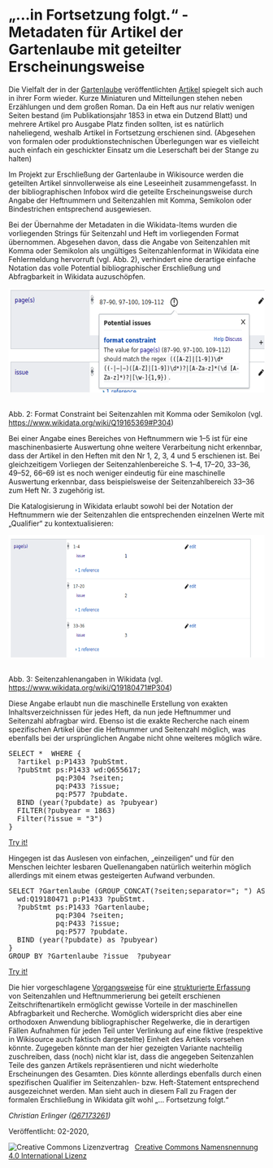 <h1 id="in-fortsetzung-folgt.---metadaten-für-artikel-der-gartenlaube-mit-geteilter-erscheinungsweise">„...in Fortsetzung folgt.“ - Metadaten für Artikel der Gartenlaube mit geteilter Erscheinungsweise</h1>
<p></p>
<p>Die Vielfalt der in der <a href="https://de.wikipedia.org/wiki/Die_Gartenlaube">Gartenlaube</a> veröffentlichten <a href="https://de.wikisource.org/wiki/Die_Gartenlaube">Artikel</a> spiegelt sich auch in ihrer Form wieder. Kurze Miniaturen und Mitteilungen stehen neben Erzählungen und dem großen Roman. Da ein Heft aus nur relativ wenigen Seiten bestand (im Publikationsjahr 1853 in etwa ein Dutzend Blatt) und mehrere Artikel pro Ausgabe Platz finden sollten, ist es natürlich naheliegend, weshalb Artikel in Fortsetzung erschienen sind. (Abgesehen von formalen oder produktionstechnischen Überlegungen war es vielleicht auch einfach ein geschickter Einsatz um die Leserschaft bei der Stange zu halten)</p>
<p></p>
<p>Im Projekt zur Erschließung der Gartenlaube in Wikisource werden die geteilten Artikel sinnvollerweise als eine Leseeinheit zusammengefasst. In der bibliographischen Infobox wird die geteilte Erscheinungsweise durch Angabe der Heftnummern und Seitenzahlen mit Komma, Semikolon oder Bindestrichen entsprechend ausgewiesen.</p>
<p></p>
<p></p>
<p>Bei der Übernahme der Metadaten in die Wikidata-Items wurden die vorliegenden Strings für Seitenzahl und Heft im vorliegenden Format übernommen. Abgesehen davon, dass die Angabe von Seitenzahlen mit Komma oder Semikolon als ungültiges Seitenzahlenformat in Wikidata eine Fehlermeldung hervorruft (vgl. Abb. 2), verhindert eine derartige einfache Notation das volle Potential bibliographischer Erschließung und Abfragbarkeit in Wikidata auzuschöpfen.</p>
<p></p>
<div class="figure">
<img src="./Pictures/1000020100000264000000CD95FEAC5CFD77C72F.png" alt=" Abb. 2: Format Constraint bei Seitenzahlen mit Komma oder Semikolon (vgl. https://www.wikidata.org/wiki/Q19165369#P304)" width="612" height="205" />
<p class="caption"><br />
Abb. 2: Format Constraint bei Seitenzahlen mit Komma oder Semikolon (vgl. <a href="https://www.wikidata.org/wiki/Q19165369#P304">https://www.wikidata.org/wiki/Q19165369#P304</a>)</p>
</div>
<p>Bei einer Angabe eines Bereiches von Heftnummern wie 1–5 ist für eine maschinenbasierte Auswertung ohne weitere Verarbeitung nicht erkennbar, dass der Artikel in den Heften mit den Nr 1, 2, 3, 4 und 5 erschienen ist. Bei gleichzeitigem Vorliegen der Seitenzahlenbereiche S. 1–4, 17–20, 33–36, 49–52, 66–69 ist es noch weniger eindeutig für eine maschinelle Auswertung erkennbar, dass beispielsweise der Seitenzahlbereich 33–36 zum Heft Nr. 3 zugehörig ist. </p>
<p></p>
<p>Die Katalogisierung in Wikidata erlaubt sowohl bei der Notation der Heftnummern wie der Seitenzahlen die entsprechenden einzelnen Werte mit „Qualifier“ zu kontextualisieren: </p>
<div class="figure">
<img src="./Pictures/10000201000003680000014896B419731CE57A25.png" alt=" Abb. 3: Seitenzahlenangaben in Wikidata (vgl. https://www.wikidata.org/wiki/Q19180471#P304)" width="642" height="241" />
<p class="caption"><br />
Abb. 3: Seitenzahlenangaben in Wikidata (vgl. <a href="https://www.wikidata.org/wiki/Q19180471#P304">https://www.wikidata.org/wiki/Q19180471#P304</a>)</p>
</div>
<p>Diese Angabe erlaubt nun die maschinelle Erstellung von exakten Inhaltsverzeichnissen für jedes Heft, da nun jede Heftnummer und Seitenzahl abfragbar wird. Ebenso ist die exakte Recherche nach einem spezifischen Artikel über die Heftnummer und Seitenzahl möglich, was ebenfalls bei der ursprünglichen Angabe nicht ohne weiteres möglich wäre.</p>
<p><pre>
SELECT *  WHERE {
  ?artikel p:P1433 ?pubStmt.
  ?pubStmt ps:P1433 wd:Q655617;
           pq:P304 ?seiten;
           pq:P433 ?issue;
           pq:P577 ?pubdate.
  BIND (year(?pubdate) as ?pubyear) 
  FILTER(?pubyear = 1863)
  Filter(?issue = "3")
}
</pre><a href="https://w.wiki/HU4">Try it!</a></p>

<p>Hingegen ist das Auslesen von einfachen, „einzeiligen“ und für den Menschen leichter lesbaren Quellenangaben natürlich weiterhin möglich allerdings mit einem etwas gesteigerten Aufwand verbunden.</p>
<p><pre>
SELECT ?Gartenlaube (GROUP_CONCAT(?seiten;separator="; ") AS ?pages) ?issue ?pubyear WHERE {
  wd:Q19180471 p:P1433 ?pubStmt.
  ?pubStmt ps:P1433 ?Gartenlaube;
           pq:P304 ?seiten;
           pq:P433 ?issue;
           pq:P577 ?pubdate.
  BIND (year(?pubdate) as ?pubyear) 
}
GROUP BY ?Gartenlaube ?issue  ?pubyear
</pre><a href="https://w.wiki/HU5">Try it!</a></p>

<p>Die hier vorgeschlagene <a href="https://github.com/DieDatenlaube/DieDatenlaube/issues/4">Vorgangsweise</a> für eine <a href="https://github.com/DieDatenlaube/DieDatenlaube/blob/master/Split_Pages_Articles.ipynb">strukturierte Erfassung</a> von Seitenzahlen und Heftnummerierung bei geteilt erschienen Zeitschriftenartikeln ermöglicht gewisse Vorteile in der maschinellen Abfragbarkeit und Recherche. Womöglich widerspricht dies aber eine orthodoxen Anwendung bibliographischer Regelwerke, die in derartigen Fällen Aufnahmen für jeden Teil unter Verlinkung auf eine fiktive (respektive in Wikisource auch faktisch dargestellte) Einheit des Artikels vorsehen könnte. Zugegeben könnte man der hier gezeigten Variante nachteilig zuschreiben, dass (noch) nicht klar ist, dass die angegeben Seitenzahlen Teile des ganzen Artikels repräsentieren und nicht wiederholte Erscheinungen des Gesamten. Dies könnte allerdings ebenfalls durch einen spezifischen Qualifier im Seitenzahlen- bzw. Heft-Statement entsprechend ausgezeichnet werden. Man sieht auch in diesem Fall zu Fragen der formalen Erschließung in Wikidata gilt wohl „… Fortsetzung folgt.“</p>

<p><em>Christian Erlinger (</em><a href="https://www.wikidata.org/wiki/Q67173261"><em>Q67173261</em></a><em>)</em></p>

<p>Veröffentlicht: 02-2020, </p>
<img alt="Creative Commons Lizenzvertrag" style="border-width:0" src="https://i.creativecommons.org/l/by/4.0/80x15.png" />&nbsp;&nbsp;&nbsp;<a rel="license" href="http://creativecommons.org/licenses/by/4.0/">Creative Commons Namensnennung 4.0 International Lizenz</a> <a rel="license" href="http://creativecommons.org/licenses/by/4.0/">
<script src="https://hypothes.is/embed.js" async></script>
